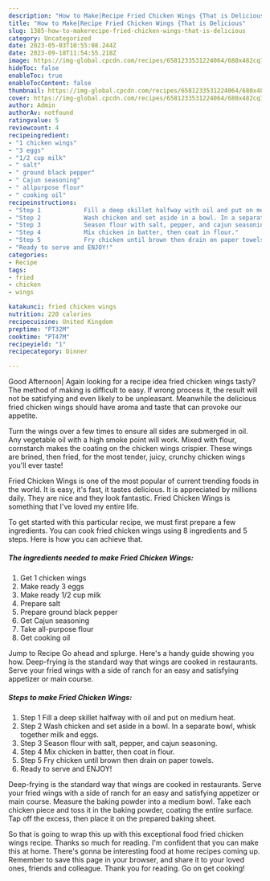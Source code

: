 ```yaml
---
description: "How to Make|Recipe Fried Chicken Wings {That is Delicious"
title: "How to Make|Recipe Fried Chicken Wings {That is Delicious"
slug: 1385-how-to-makerecipe-fried-chicken-wings-that-is-delicious
category: Uncategorized
date: 2023-05-03T10:55:08.244Z
date: 2023-09-18T11:54:55.218Z
image: https://img-global.cpcdn.com/recipes/6581233531224064/680x482cq70/fried-chicken-wings-recipe-main-photo.jpg
hideToc: false
enableToc: true
enableTocContent: false
thumbnail: https://img-global.cpcdn.com/recipes/6581233531224064/680x482cq70/fried-chicken-wings-recipe-main-photo.jpg
cover: https://img-global.cpcdn.com/recipes/6581233531224064/680x482cq70/fried-chicken-wings-recipe-main-photo.jpg
author: Admin
authorAv: notfound
ratingvalue: 5
reviewcount: 4
recipeingredient:
- "1 chicken wings"
- "3 eggs"
- "1/2 cup milk"
- " salt"
- " ground black pepper"
- " Cajun seasoning"
- " allpurpose flour"
- " cooking oil"
recipeinstructions:
- "Step 1            Fill a deep skillet halfway with oil and put on medium heat."
- "Step 2            Wash chicken and set aside in a bowl. In a separate bowl, whisk together milk and eggs."
- "Step 3            Season flour with salt, pepper, and cajun seasoning."
- "Step 4            Mix chicken in batter, then coat in flour."
- "Step 5            Fry chicken until brown then drain on paper towels."
- "Ready to serve and ENJOY!"
categories:
- Recipe
tags:
- fried
- chicken
- wings

katakunci: fried chicken wings 
nutrition: 220 calories
recipecuisine: United Kingdom
preptime: "PT32M"
cooktime: "PT47M"
recipeyield: "1"
recipecategory: Dinner

---
```



Good Afternoon| Again looking for a recipe idea fried chicken wings tasty? The method of making is difficult to easy. If wrong process it, the result will not be satisfying and even likely to be unpleasant. Meanwhile the delicious fried chicken wings should have aroma and taste that can provoke our appetite.





Turn the wings over a few times to ensure all sides are submerged in oil. Any vegetable oil with a high smoke point will work. Mixed with flour, cornstarch makes the coating on the chicken wings crispier. These wings are brined, then fried, for the most tender, juicy, crunchy chicken wings you&#39;ll ever taste!

Fried Chicken Wings is one of the most popular of current trending foods in the world. It is easy, it's fast, it tastes delicious. It is appreciated by millions daily. They are nice and they look fantastic. Fried Chicken Wings is something that I've loved my entire life.


To get started with this particular recipe, we must first prepare a few ingredients. You can cook fried chicken wings using 8 ingredients and 5 steps. Here is how you can achieve that.

<!--inarticleads1-->

##### The ingredients needed to make Fried Chicken Wings:

1. Get 1 chicken wings
1. Make ready 3 eggs
1. Make ready 1/2 cup milk
1. Prepare  salt
1. Prepare  ground black pepper
1. Get  Cajun seasoning
1. Take  all-purpose flour
1. Get  cooking oil


Jump to Recipe Go ahead and splurge. Here&#39;s a handy guide showing you how. Deep-frying is the standard way that wings are cooked in restaurants. Serve your fried wings with a side of ranch for an easy and satisfying appetizer or main course. 

<!--inarticleads2-->

##### Steps to make Fried Chicken Wings:

1. Step 1            Fill a deep skillet halfway with oil and put on medium heat.
1. Step 2            Wash chicken and set aside in a bowl. In a separate bowl, whisk together milk and eggs.
1. Step 3            Season flour with salt, pepper, and cajun seasoning.
1. Step 4            Mix chicken in batter, then coat in flour.
1. Step 5            Fry chicken until brown then drain on paper towels.
1. Ready to serve and ENJOY!

Deep-frying is the standard way that wings are cooked in restaurants. Serve your fried wings with a side of ranch for an easy and satisfying appetizer or main course. Measure the baking powder into a medium bowl. Take each chicken piece and toss it in the baking powder, coating the entire surface. Tap off the excess, then place it on the prepared baking sheet. 

So that is going to wrap this up with this exceptional food fried chicken wings recipe. Thanks so much for reading. I'm confident that you can make this at home. There's gonna be interesting food at home recipes coming up. Remember to save this page in your browser, and share it to your loved ones, friends and colleague. Thank you for reading. Go on get cooking!
